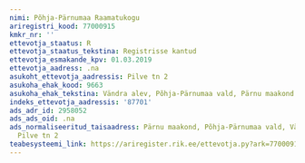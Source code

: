 ```yaml
---
nimi: Põhja-Pärnumaa Raamatukogu
ariregistri_kood: 77000915
kmkr_nr: ''
ettevotja_staatus: R
ettevotja_staatus_tekstina: Registrisse kantud
ettevotja_esmakande_kpv: 01.03.2019
ettevotja_aadress: .na
asukoht_ettevotja_aadressis: Pilve tn 2
asukoha_ehak_kood: 9663
asukoha_ehak_tekstina: Vändra alev, Põhja-Pärnumaa vald, Pärnu maakond
indeks_ettevotja_aadressis: '87701'
ads_adr_id: 2958052
ads_ads_oid: .na
ads_normaliseeritud_taisaadress: Pärnu maakond, Põhja-Pärnumaa vald, Vändra alev,
  Pilve tn 2
teabesysteemi_link: https://ariregister.rik.ee/ettevotja.py?ark=77000915&ref=rekvisiidid
---
```

